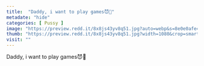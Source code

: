 ```yaml
---
title:  "Daddy, i want to play games😈👾"
metadate: "hide"
categories: [ Pussy ]
image: "https://preview.redd.it/8x8js43yv8q51.jpg?auto=webp&s=8e0e0afe47cd06d9de592d977c1806f29f12a52c"
thumb: "https://preview.redd.it/8x8js43yv8q51.jpg?width=1080&crop=smart&auto=webp&s=9a87d7b6c45104620b7c0a336620dd3ee955eeea"
visit: ""
---
```

Daddy, i want to play games😈👾

